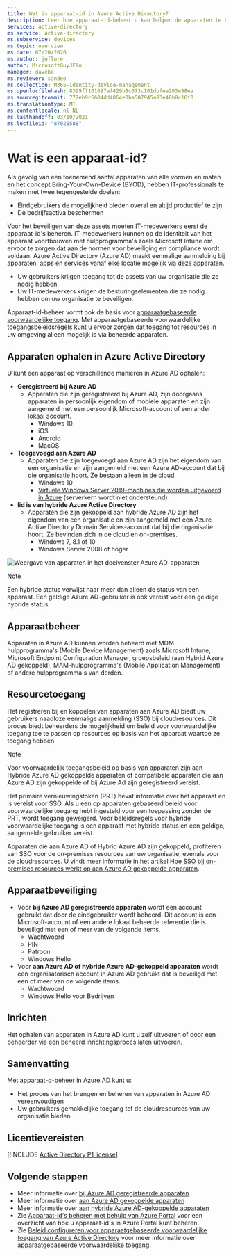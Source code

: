 ```yaml
---
title: Wat is apparaat-id in Azure Active Directory?
description: Leer hoe apparaat-id-beheer u kan helpen de apparaten te beheren die toegang verkrijgen tot resources in uw omgeving.
services: active-directory
ms.service: active-directory
ms.subservice: devices
ms.topic: overview
ms.date: 07/20/2020
ms.author: joflore
author: MicrosoftGuyJFlo
manager: daveba
ms.reviewer: sandeo
ms.collection: M365-identity-device-management
ms.openlocfilehash: 8399f7101697af429b8c073c101dbfea203e98ea
ms.sourcegitcommit: 772eb9c6684dd4864e0ba507945a83e48b8c16f0
ms.translationtype: MT
ms.contentlocale: nl-NL
ms.lasthandoff: 03/19/2021
ms.locfileid: "87025588"
---
```

# <a name="what-is-a-device-identity"></a>Wat is een apparaat-id?

Als gevolg van een toenemend aantal apparaten van alle vormen en maten en het concept Bring-Your-Own-Device (BYOD), hebben IT-professionals te maken met twee tegengestelde doelen:

- Eindgebruikers de mogelijkheid bieden overal en altijd productief te zijn
- De bedrijfsactiva beschermen

Voor het beveiligen van deze assets moeten IT-medewerkers eerst de apparaat-id's beheren. IT-medewerkers kunnen op de identiteit van het apparaat voortbouwen met hulpprogramma's zoals Microsoft Intune om ervoor te zorgen dat aan de normen voor beveiliging en compliance wordt voldaan. Azure Active Directory (Azure AD) maakt eenmalige aanmelding bij apparaten, apps en services vanaf elke locatie mogelijk via deze apparaten.

- Uw gebruikers krijgen toegang tot de assets van uw organisatie die ze nodig hebben. 
- Uw IT-medewerkers krijgen de besturingselementen die ze nodig hebben om uw organisatie te beveiligen.

Apparaat-id-beheer vormt ook de basis voor [apparaatgebaseerde voorwaardelijke toegang](../conditional-access/require-managed-devices.md). Met apparaatgebaseerde voorwaardelijke toegangsbeleidsregels kunt u ervoor zorgen dat toegang tot resources in uw omgeving alleen mogelijk is via beheerde apparaten.

## <a name="getting-devices-in-azure-ad"></a>Apparaten ophalen in Azure Active Directory

U kunt een apparaat op verschillende manieren in Azure AD ophalen:

- **Geregistreerd bij Azure AD**
   - Apparaten die zijn geregistreerd bij Azure AD, zijn doorgaans apparaten in persoonlijk eigendom of mobiele apparaten en zijn aangemeld met een persoonlijk Microsoft-account of een ander lokaal account.
      - Windows 10
      - iOS
      - Android
      - MacOS
- **Toegevoegd aan Azure AD**
   - Apparaten die zijn toegevoegd aan Azure AD zijn het eigendom van een organisatie en zijn aangemeld met een Azure AD-account dat bij die organisatie hoort. Ze bestaan alleen in de cloud.
      - Windows 10 
      - [Virtuele Windows Server 2019-machines die worden uitgevoerd in Azure](howto-vm-sign-in-azure-ad-windows.md) (serverkern wordt niet ondersteund)
- **lid is van hybride Azure Active Directory**
   - Apparaten die zijn gekoppeld aan hybride Azure AD zijn het eigendom van een organisatie en zijn aangemeld met een Azure Active Directory Domain Services-account dat bij die organisatie hoort. Ze bevinden zich in de cloud en on-premises.
      - Windows 7, 8.1 of 10
      - Windows Server 2008 of hoger

![Weergave van apparaten in het deelvenster Azure AD-apparaten](./media/overview/azure-active-directory-devices-all-devices.png)

> [!NOTE]
> Een hybride status verwijst naar meer dan alleen de status van een apparaat. Een geldige Azure AD-gebruiker is ook vereist voor een geldige hybride status.

## <a name="device-management"></a>Apparaatbeheer

Apparaten in Azure AD kunnen worden beheerd met MDM-hulpprogramma's (Mobile Device Management) zoals Microsoft Intune, Microsoft Endpoint Configuration Manager, groepsbeleid (aan Hybrid Azure AD gekoppeld), MAM-hulpprogramma's (Mobile Application Management) of andere hulpprogramma's van derden.

## <a name="resource-access"></a>Resourcetoegang

Het registreren bij en koppelen van apparaten aan Azure AD biedt uw gebruikers naadloze eenmalige aanmelding (SSO) bij cloudresources. Dit proces biedt beheerders de mogelijkheid om beleid voor voorwaardelijke toegang toe te passen op resources op basis van het apparaat waartoe ze toegang hebben. 

> [!NOTE]
> Voor voorwaardelijk toegangsbeleid op basis van apparaten zijn aan Hybride Azure AD gekoppelde apparaten of compatibele apparaten die aan Azure AD zijn gekoppelde of bij Azure Ad zijn geregistreerd vereist.

Het primaire vernieuwingstoken (PRT) bevat informatie over het apparaat en is vereist voor SSO. Als u een op apparaten gebaseerd beleid voor voorwaardelijke toegang hebt ingesteld voor een toepassing zonder de PRT, wordt toegang geweigerd. Voor beleidsregels voor hybride voorwaardelijke toegang is een apparaat met hybride status en een geldige, aangemelde gebruiker vereist.

Apparaten die aan Azure AD of Hybrid Azure AD zijn gekoppeld, profiteren van SSO voor de on-premises resources van uw organisatie, evenals voor de cloudresources. U vindt meer informatie in het artikel [Hoe SSO bij on-premises resources werkt op aan Azure AD gekoppelde apparaten](azuread-join-sso.md).

## <a name="device-security"></a>Apparaatbeveiliging

- Voor **bij Azure AD geregistreerde apparaten** wordt een account gebruikt dat door de eindgebruiker wordt beheerd. Dit account is een Microsoft-account of een andere lokaal beheerde referentie die is beveiligd met een of meer van de volgende items.
   - Wachtwoord
   - PIN
   - Patroon
   - Windows Hello
- Voor **aan Azure AD of hybride Azure AD-gekoppeld apparaten** wordt een organisatorisch account in Azure AD gebruikt dat is beveiligd met een of meer van de volgende items.
   - Wachtwoord
   - Windows Hello voor Bedrijven

## <a name="provisioning"></a>Inrichten

Het ophalen van apparaten in Azure AD kunt u zelf uitvoeren of door een beheerder via een beheerd inrichtingsproces laten uitvoeren.

## <a name="summary"></a>Samenvatting

Met apparaat-d-beheer in Azure AD kunt u:

- Het proces van het brengen en beheren van apparaten in Azure AD vereenvoudigen
- Uw gebruikers gemakkelijke toegang tot de cloudresources van uw organisatie bieden

## <a name="license-requirements"></a>Licentievereisten

[!INCLUDE [Active Directory P1 license](../../../includes/active-directory-p1-license.md)]

## <a name="next-steps"></a>Volgende stappen

- Meer informatie over [bij Azure AD geregistreerde apparaten](concept-azure-ad-register.md)
- Meer informatie over [aan Azure AD gekoppelde apparaten](concept-azure-ad-join.md)
- Meer informatie over [aan hybride Azure AD-gekoppelde apparaten](concept-azure-ad-join-hybrid.md)
- Zie [Apparaat-id's beheren met behulp van Azure Portal](device-management-azure-portal.md) voor een overzicht van hoe u apparaat-id's in Azure Portal kunt beheren.
- Zie [Beleid configureren voor apparaatgebaseerde voorwaardelijke toegang van Azure Active Directory](../conditional-access/require-managed-devices.md) voor meer informatie over apparaatgebaseerde voorwaardelijke toegang.
